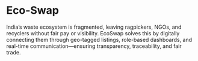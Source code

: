 # Eco-Swap
India’s waste ecosystem is fragmented, leaving ragpickers, NGOs, and recyclers without fair pay or visibility. EcoSwap solves this by digitally connecting them through geo-tagged listings, role-based dashboards, and real-time communication—ensuring transparency, traceability, and fair trade.
